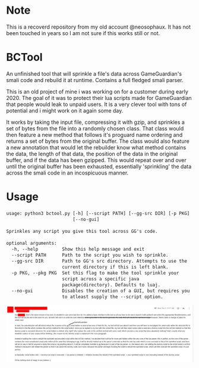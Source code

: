 # Note
This is a recoverd repository from my old account @neosophaux. It has not been touched in years
so I am not sure if this works still or not.

# BCTool
An unfinished tool that will sprinkle a file's data across GameGuardian's smali code and rebuild it at runtime. Contains a full fledged smali parser.

This is an old project of mine i was working on for a customer during early 2020. The goal of it was to protect their lua scripts made for GameGuardian that people would leak to unpaid users. It is a very clever tool with tons of potential and i might work on it again some day.

It works by taking the input file, compressing it with gzip, and sprinkles a set of bytes from the file into a randomly chosen class. That class would then feature a new method that follows it's proguard name ordering and returns a set of bytes from the original buffer. The class would also feature a new annotation that would let the rebuilder know what method contains the data, the length of that data, the position of the data in the original buffer, and if the data has been gzipped. This would repeat over and over until the original buffer has been exhausted, essentially 'sprinkling' the data across the smali code in an incospicuous manner.

# Usage
```
usage: python3 bctool.py [-h] [--script PATH] [--gg-src DIR] [-p PKG]
                         [--no-gui]

Sprinkles any script you give this tool across GG's code.

optional arguments:
  -h, --help         Show this help message and exit
  --script PATH      Path to the script you wish to sprinkle.
  --gg-src DIR       Path to GG's src directory. Attempts to use the
                     current directory if this is left blank.
  -p PKG, --pkg PKG  Set this flag to make the tool sprinkle your
                     script across a specific java
                     package(directory). Defaults to luaj.
  --no-gui           Disables the creation of a GUI, but requires you
                     to atleast supply the --script option.
```

![Plans](./2021-08-09_18-49.png)

